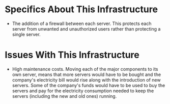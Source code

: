 # Specifics About This Infrastructure
* The addition of a firewall between each server.
This protects each server from unwanted and unauthorized users rather than protecting a single server.

# Issues With This Infrastructure
* High maintenance costs.
Moving each of the major components to its own server, means that more servers would have to be bought and the company's electricity bill would rise along with the introduction of new servers. Some of the company's funds would have to be used to buy the servers and pay for the electricity consumption needed to keep the servers (including the new and old ones) running.

